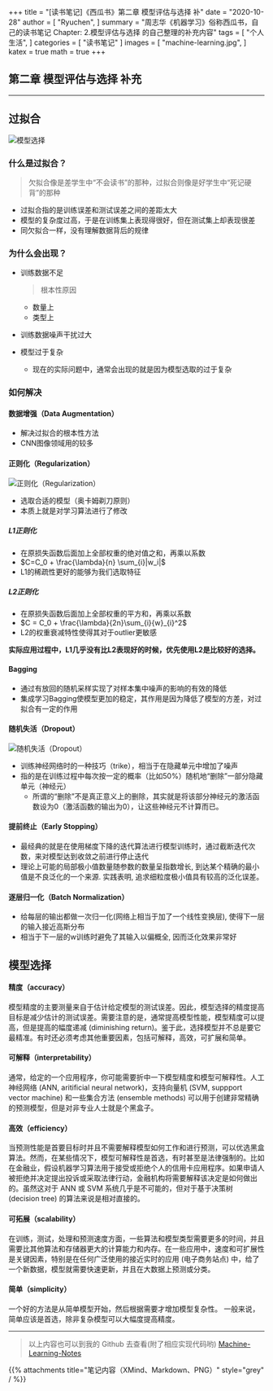 +++
title = "[读书笔记]《西瓜书》第二章 模型评估与选择 补"
date = "2020-10-28"
author = [
    "Ryuchen",
]
summary = "周志华《机器学习》俗称西瓜书，自己的读书笔记 Chapter: 2.模型评估与选择 的自己整理的补充内容"
tags = [
    "个人生活",
]
categories = [
    "读书笔记"
]
images = [
    "machine-learning.jpg",
]
katex = true
math = true
+++

## 第二章 模型评估与选择 补充

---

## 过拟合

![模型选择](https://cdn.jsdelivr.net/gh/Ryuchen/ImageBed@develop/2020/10/28/c4b2f7cdce37e059229aba4ef1158542.webp)

### 什么是过拟合？

> 欠拟合像是差学生中“不会读书”的那种，过拟合则像是好学生中“死记硬背”的那种

- 过拟合指的是训练误差和测试误差之间的差距太大
- 模型的复杂度过高，于是在训练集上表现得很好，但在测试集上却表现很差
- 同欠拟合一样，没有理解数据背后的规律

### 为什么会出现？

- 训练数据不足

    > 根本性原因

	- 数量上
	- 类型上

- 训练数据噪声干扰过大
- 模型过于复杂

	- 现在的实际问题中，通常会出现的就是因为模型选取的过于复杂

### 如何解决

#### 数据增强（Data Augmentation）

- 解决过拟合的根本性方法
- CNN图像领域用的较多

#### 正则化（Regularization）

![正则化（Regularization）](https://cdn.jsdelivr.net/gh/Ryuchen/ImageBed@develop/2020/10/28/64bd6ef0535d379b91b947551fa32331.webp)

- 选取合适的模型（奥卡姆剃刀原则）
- 本质上就是对学习算法进行了修改

##### L1正则化

- 在原损失函数后面加上全部权重的绝对值之和，再乘以系数
- $C=C_0 + \frac{\lambda}{n} \sum_{i}|w_i|$
- L1的稀疏性更好的能够为我们选取特征

##### L2正则化

- 在原损失函数后面加上全部权重的平方和，再乘以系数
- $C = C_0 + \frac{\lambda}{2n}\sum_{i}{w}_{i}^2$
- L2的权重衰减特性使得其对于outlier更敏感

**实际应用过程中，L1几乎没有比L2表现好的时候，优先使用L2是比较好的选择。**

#### Bagging

- 通过有放回的随机采样实现了对样本集中噪声的影响的有效的降低
- 集成学习Bagging使模型更加的稳定，其作用是因为降低了模型的方差，对过拟合有一定的作用

#### 随机失活（Dropout）

![随机失活（Dropout）](https://cdn.jsdelivr.net/gh/Ryuchen/ImageBed@develop/2020/10/28/da9ebf52cdc7733f46ad30d5532a295d.webp)

- 训练神经网络时的一种技巧（trike），相当于在隐藏单元中增加了噪声
- 指的是在训练过程中每次按一定的概率（比如50%）随机地“删除”一部分隐藏单元（神经元）
  - 所谓的“删除”不是真正意义上的删除，其实就是将该部分神经元的激活函数设为0（激活函数的输出为0），让这些神经元不计算而已。

#### 提前终止（Early Stopping）

- 最经典的就是在使用梯度下降的迭代算法进行模型训练时，通过截断迭代次数，来对模型达到收敛之前进行停止迭代
- 理论上可能的局部极小值数量随参数的数量呈指数增长, 到达某个精确的最小值是不良泛化的一个来源. 实践表明, 追求细粒度极小值具有较高的泛化误差。

#### 逐层归一化（Batch Normalization）

- 给每层的输出都做一次归一化(网络上相当于加了一个线性变换层), 使得下一层的输入接近高斯分布
- 相当于下一层的w训练时避免了其输入以偏概全, 因而泛化效果非常好

## 模型选择

#### 精度（accuracy）

模型精度的主要测量来自于估计给定模型的测试误差。因此，模型选择的精度提高目标是减少估计的测试误差。需要注意的是，通常提高模型性能，模型精度可以提高，但是提高的幅度递减 (diminishing return)。鉴于此，选择模型并不总是要它最精准。有时还必须考虑其他重要因素，包括可解释，高效，可扩展和简单。

#### 可解释（interpretability）

通常，给定的一个应用程序，你可能需要折中一下模型精度和模型可解释性。人工神经网络 (ANN, aritificial neural network)，支持向量机 (SVM, suppport vector machine) 和一些集合方法 (ensemble methods) 可以用于创建非常精确的预测模型，但是对非专业人士就是个黑盒子。

#### 高效（efficiency）

当预测性能是首要目标时并且不需要解释模型如何工作和进行预测，可以优选黑盒算法。然而，在某些情况下，模型可解释性是首选，有时甚至是法律强制的。比如在金融业，假设机器学习算法用于接受或拒绝个人的信用卡应用程序。如果申请人被拒绝并决定提出投诉或采取法律行动，金融机构将需要解释该决定是如何做出的。虽然这对于 ANN 或 SVM 系统几乎是不可能的，但对于基于决策树 (decision tree) 的算法来说是相对直接的。

#### 可拓展（scalability）

在训练，测试，处理和预测速度方面，一些算法和模型类型需要更多的时间，并且需要比其他算法和存储器更大的计算能力和内存。在一些应用中，速度和可扩展性是关键因素，特别是在任何广泛使用的接近实时的应用 (电子商务站点) 中，给了一个新数据，模型就需要快速更新，并且在大数据上预测或分类。

#### 简单（simplicity）

一个好的方法是从简单模型开始，然后根据需要才增加模型复杂性。 一般来说，简单应该是首选，除非复杂模型可以大幅度提高精度。

---

> 以上内容也可以到我的 Github 去查看(附了相应实现代码哟)  [Machine-Learning-Notes](https://github.com/Ryuchen/Machine-Learning-Notes)

{{% attachments title="笔记内容（XMind、Markdown、PNG）" style="grey" / %}}